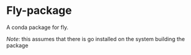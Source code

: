 # Fly-package

A conda package for fly.

_Note_: this assumes that there is go installed on the system building the package